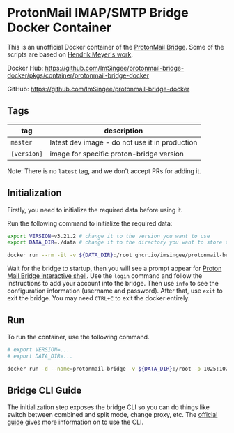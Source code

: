 # ProtonMail IMAP/SMTP Bridge Docker Container

This is an unofficial Docker container of the [ProtonMail Bridge](https://protonmail.com/bridge/). Some of the scripts are based on [Hendrik Meyer's work](https://gitlab.com/T4cC0re/protonmail-bridge-docker).

Docker Hub: <https://github.com/ImSingee/protonmail-bridge-docker/pkgs/container/protonmail-bridge-docker>

GitHub: <https://github.com/ImSingee/protonmail-bridge-docker>

## Tags

tag | description
 -- | --
`master` | latest dev image - do not use it in production
`[version]` | image for specific proton-bridge version

Note: There is no `latest` tag, and we don't accept PRs for adding it.

## Initialization

Firstly, you need to initialize the required data before using it.

Run the following command to initialize the required data:

```bash
export VERSION=v3.21.2 # change it to the version you want to use
export DATA_DIR=./data # change it to the directory you want to store the data

docker run --rm -it -v ${DATA_DIR}:/root ghcr.io/imsingee/protonmail-bridge-docker:${VERSION} init
```

Wait for the bridge to startup, then you will see a prompt appear for [Proton Mail Bridge interactive shell](https://proton.me/support/bridge-cli-guide). Use the `login` command and follow the instructions to add your account into the bridge. Then use `info` to see the configuration information (username and password). After that, use `exit` to exit the bridge. You may need `CTRL+C` to exit the docker entirely.

## Run

To run the container, use the following command.

```bash
# export VERSION=...
# export DATA_DIR=...

docker run -d --name=protonmail-bridge -v ${DATA_DIR}:/root -p 1025:1025 -p 1143:1143 --restart=unless-stopped ghcr.io/imsingee/protonmail-bridge-docker:${VERSION}
```

## Bridge CLI Guide

The initialization step exposes the bridge CLI so you can do things like switch between combined and split mode, change proxy, etc. The [official guide](https://protonmail.com/support/knowledge-base/bridge-cli-guide/) gives more information on to use the CLI.

